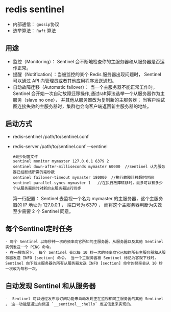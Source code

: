 # redis sentinel

- 内部通信： `gossip`协议
- 选举算法： `Raft` 算法

## 用途

- 监控（Monitoring）： Sentinel 会不断地检查你的主服务器和从服务器是否运作正常。
- 提醒（Notification）：当被监控的某个 Redis 服务器出现问题时， Sentinel 可以通过 API 向管理员或者其他应用程序发送通知。
- 自动故障迁移（Automatic failover）： 当一个主服务器不能正常工作时， Sentinel 会开始一次自动故障迁移操作,通过raft算法选举一个从服务器作为主服务（slave no one）， 并其他从服务器改为复制新的主服务器； 当客户端试图连接失效的主服务器时，集群也会向客户端返回新主服务器的地址。

## 启动方式
- redis-sentinel /path/to/sentinel.conf
- redis-server /path/to/sentinel.conf --sentinel
    ```
	#最少配置文件
	sentinel monitor mymaster 127.0.0.1 6379 2     
	sentinel down-after-milliseconds mymaster 60000  //Sentinel 认为服务器已经断线所需的毫秒数
	sentinel failover-timeout mymaster 180000  //执行故障迁移超时时间
	sentinel parallel-syncs mymaster 1   //在执行故障转移时，最多可以有多少个从服务器同时对新的主服务器进行同步
	```
	
	第一行配置： Sentinel 去监视一个名为 mymaster 的主服务器，这个主服务器的 IP 地址为 127.0.0.1 ， 端口号为 6379 ， 而将这个主服务器判断为失效至少需要 2 个 Sentinel 同意。
	
## 每个Sentinel定时任务
	- 每个 Sentinel 以每秒钟一次的频率向它所知的主服务器、从服务器以及其他 Sentinel 实例发送一个 PING 命令。
	- 在一般情况下， 每个 Sentinel 会以每 10 秒一次的频率向它已知的所有主服务器和从服务器发送 INFO [section] 命令。 当一个主服务器被 Sentinel 标记为客观下线时， Sentinel 向下线主服务器的所有从服务器发送 INFO [section] 命令的频率会从 10 秒一次改为每秒一次。

## 自动发现 Sentinel 和从服务器
	-  Sentinel 可以通过发布与订阅功能来自动发现正在监视相同主服务器的其他 Sentinel ， 这一功能是通过向频道 `__sentinel__:hello` 发送信息来实现的。
	